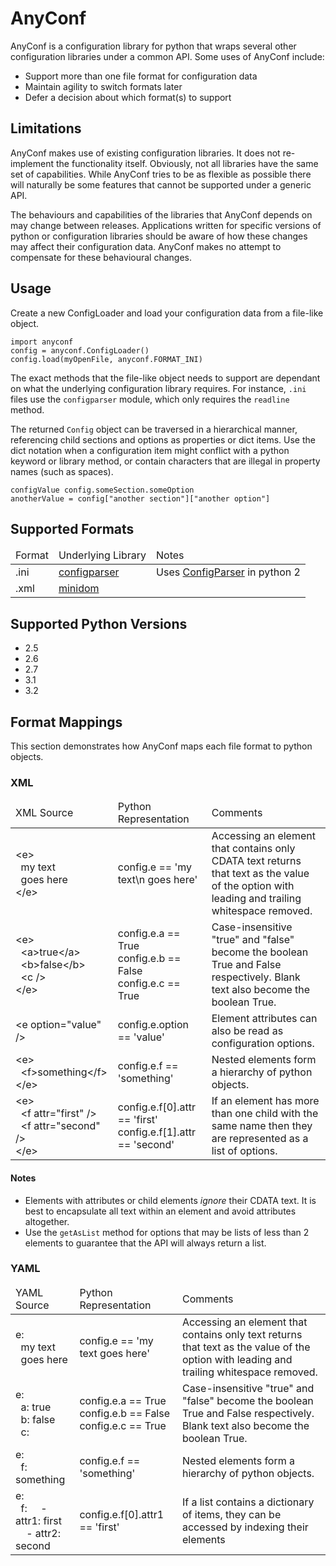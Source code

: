 AnyConf
=======

AnyConf is a configuration library for python that wraps several other configuration libraries under a common API. Some
uses of AnyConf include:

* Support more than one file format for configuration data
* Maintain agility to switch formats later
* Defer a decision about which format(s) to support

Limitations
-----------
AnyConf makes use of existing configuration libraries. It does not re-implement the functionality itself. Obviously, not
all libraries have the same set of capabilities. While AnyConf tries to be as flexible as possible there will naturally
be some features that cannot be supported under a generic API.

The behaviours and capabilities of the libraries that AnyConf depends on may change between releases. Applications
written for specific versions of python or configuration libraries should be aware of how these changes may affect their
configuration data. AnyConf makes no attempt to compensate for these behavioural changes.

Usage
-----
Create a new ConfigLoader and load your configuration data from a file-like object.

    import anyconf
    config = anyconf.ConfigLoader()
    config.load(myOpenFile, anyconf.FORMAT_INI)

The exact methods that the file-like object needs to support are dependant on what the underlying configuration library
requires. For instance, `.ini` files use the `configparser` module, which only requires the `readline` method.

The returned `Config` object can be traversed in a hierarchical manner, referencing child sections and options as
properties or dict items. Use the dict notation when a configuration item might conflict with a python keyword or
library method, or contain characters that are illegal in property names (such as spaces).

    configValue config.someSection.someOption
    anotherValue = config["another section"]["another option"]

Supported Formats
-----------------

<table>
  <thead>
    <tr>
      <td>Format</td>
      <td>Underlying Library</td>
      <td>Notes</td>
    </tr>
  </thead>
  <tbody>
    <tr>
      <td>.ini</td>
      <td><a href="http://docs.python.org/dev/library/configparser.html">configparser</a></td>
      <td>Uses <a href="http://docs.python.org/library/configparser.html">ConfigParser</a> in python 2</td>
    </tr>
    <tr>
      <td>.xml</td>
      <td><a href="http://docs.python.org/release/3.1.3/library/xml.dom.minidom.html">minidom</a></td>
      <td></td>
    </tr>
  </tbody>
</table>

Supported Python Versions
-------------------------
* 2.5
* 2.6
* 2.7
* 3.1
* 3.2

Format Mappings
---------------

This section demonstrates how AnyConf maps each file format to python objects.

### XML ###

<table>
  <thead>
    <tr>
      <td>XML Source</td>
      <td>Python Representation</td>
      <td>Comments</td>
    </tr>
  </thead>
  <tbody>
    <tr>
      <td>&lt;e&gt;<br />&nbsp;&nbsp;my text<br />&nbsp;&nbsp;goes here<br />&lt;/e&gt;</td>
      <td>config.e == 'my text\n  goes here'</td>
      <td>Accessing an element that contains only CDATA text returns that text as the value of the option with leading
          and trailing whitespace removed.</td>
    </tr>
    <tr>
      <td>&lt;e&gt;<br />
          &nbsp;&nbsp;&lt;a&gt;true&lt;/a&gt;<br />
          &nbsp;&nbsp;&lt;b&gt;false&lt;/b&gt;<br />
          &nbsp;&nbsp;&lt;c&nbsp;/&gt;<br />
          &lt;/e&gt;</td>
      <td>config.e.a == True<br />
          config.e.b == False<br />
          config.e.c == True</td>
      <td>Case-insensitive "true" and "false" become the boolean True and False respectively. Blank text also become
          the boolean True.</td>
    </tr>
    <tr>
      <td>&lt;e option=&quot;value&quot; /&gt;</td>
      <td>config.e.option == 'value'</td>
      <td>Element attributes can also be read as configuration options.</td>
    </tr>
    <tr>
      <td>&lt;e&gt;<br />
          &nbsp;&nbsp;&lt;f&gt;something&lt;/f&gt;<br />
          &lt;/e&gt;</td>
      <td>config.e.f == 'something'</td>
      <td>Nested elements form a hierarchy of python objects.</td>
    </tr>
    <tr>
      <td>&lt;e&gt;<br />
          &nbsp;&nbsp;&lt;f attr=&quot;first&quot; /&gt;<br />
          &nbsp;&nbsp;&lt;f attr=&quot;second&quot; /&gt;<br />
          &lt;/e&gt;</td>
      <td>config.e.f[0].attr == 'first'<br />
          config.e.f[1].attr == 'second'<br /></td>
      <td>If an element has more than one child with the same name then they are represented as a list of options.</td>
    </tr>
  </tbody>
</table>

#### Notes ####

* Elements with attributes or child elements *ignore* their CDATA text. It is best to encapsulate all text within an
  element and avoid attributes altogether.
* Use the `getAsList` method for options that may be lists of less than 2 elements to guarantee that the API will
  always return a list.

### YAML ###
<table>
  <thead>
    <tr>
      <td>YAML Source</td>
      <td>Python Representation</td>
      <td>Comments</td>
    </tr>
  </thead>
  <tbody>
    <tr>
      <td>e:<br />&nbsp;&nbsp;my text<br />&nbsp;&nbsp;goes here</td>
      <td>config.e == 'my text goes here'</td>
      <td>Accessing an element that contains only text returns that text as the value of the option with leading
          and trailing whitespace removed.</td>
    </tr>
    <tr>
      <td>e:<br />
          &nbsp;&nbsp;a: true<br />
          &nbsp;&nbsp;b: false<br />
          &nbsp;&nbsp;c: <br />
      <td>config.e.a == True<br />
          config.e.b == False<br />
          config.e.c == True</td>
      <td>Case-insensitive "true" and "false" become the boolean True and False respectively. Blank text also become
          the boolean True.</td>
    </tr>
    <tr>
      <td>e:<br />
          &nbsp;&nbsp;f: something<br />
      </td>
      <td>config.e.f == 'something'</td>
      <td>Nested elements form a hierarchy of python objects.</td>
    </tr>
    <tr>
      <td>e:<br />
          &nbsp;&nbsp;f:
          &nbsp;&nbsp;&nbsp;&nbsp;- attr1: first<br />
          &nbsp;&nbsp;&nbsp;&nbsp;- attr2: second<br />
      </td>
      <td>config.e.f[0].attr1 == 'first'<br /></td>
      <td>If a list contains a dictionary of items, they can be accessed by indexing their elements</td>
    </tr>
  </tbody>
</table>


